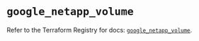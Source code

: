 # `google_netapp_volume`

Refer to the Terraform Registry for docs: [`google_netapp_volume`](https://registry.terraform.io/providers/hashicorp/google-beta/6.26.0/docs/resources/google_netapp_volume).
